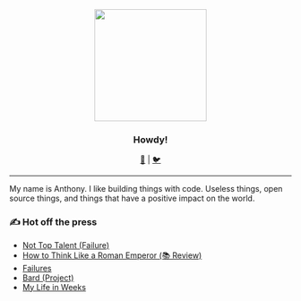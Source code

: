 <div align="center">
    <img width="200" src="https://user-images.githubusercontent.com/16005567/87161721-c5961480-c279-11ea-927c-9171dd81f736.png">
</div>

<h3 align="center">Howdy!</h3>

<p align="center">
  <a href="https://anthonymorris.dev">🏡</a> |
  <a href="https://twitter.com/amorriscode">🐦</a>
</p>

---

My name is Anthony. I like building things with code. Useless things, open source things, and things that have a positive impact on the world.

### ✍️ Hot off the press

- [Not Top Talent (Failure)](https://anthonymorris.dev/failures/not-top-talent)
- [How to Think Like a Roman Emperor (📚 Review)](https://anthonymorris.dev/books/how-to-think-like-a-roman-emperor)
- [Failures](https://anthonymorris.dev/failures)
- [Bard (Project)](https://anthonymorris.dev/projects/bard)
- [My Life in Weeks](https://anthonymorris.dev/life)
